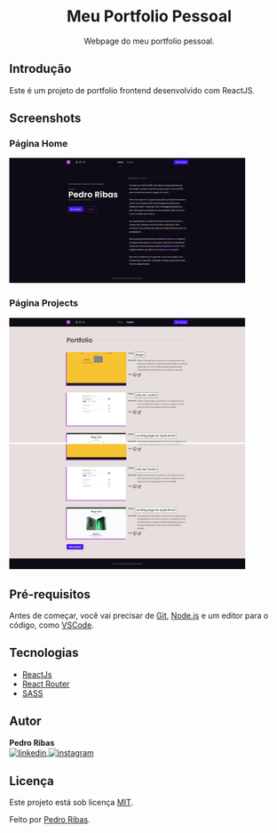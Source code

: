 <h1 align="center">Meu Portfolio Pessoal</h1>
<p align="center">Webpage do meu portfolio pessoal.</p>

## Introdução

Este é um projeto de portfolio frontend desenvolvido com ReactJS.

## Screenshots

### Página Home

<img width="425px" src="./src/assets/github/home_page.jpg">

### Página Projects

<img width="425px" src="./src/assets/github/projects_page.jpg">
<img width="425px" src="./src/assets/github/projects_page2.jpg">

## Pré-requisitos

Antes de começar, você vai precisar de [Git](https://git-scm.com), [Node.js](https://nodejs.org/en/) e um editor para o código, como [VSCode](https://code.visualstudio.com/).

## Tecnologias

- [ReactJs](https://pt-br.reactjs.org/)
- [React Router](https://reactrouter.com/)
- [SASS](https://sass-lang.com/)

## Autor

**Pedro Ribas**  
<a href="https://linkedin.com/in/pedroibribas/" target="_blank">
<img align="center" src="https://img.shields.io/badge/-pedroibribas-blue?style=flat&logo=linkedin" alt="linkedin"/>
</a>
<a href="https://instagram.com/pedroivo.ribas/" target="_blank">
<img align="center" src="https://img.shields.io/badge/-pedroibribas-%23E4405F?style=flat&logo=instagram&logoColor=white" alt="instagram"/>
</a>

## Licença

Este projeto está sob licença [MIT](LICENSE).

Feito por <a href="https://github.com/pedroibribas" target="_blank">Pedro Ribas</a>.
